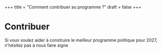+++
title = "Comment contribuer au programme ?"
draft = false
+++

# Contribuer

Si vous voulez aider à construire le meilleur programme politique pour 2027, n'hésitez pas à nous faire signe